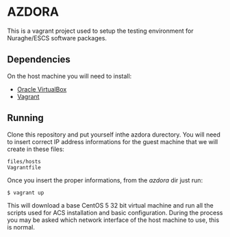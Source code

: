 # AZDORA

This is a vagrant project used to setup the testing environment for Nuraghe/ESCS software packages. 

## Dependencies

On the host machine you will need to install:

  * [Oracle VirtualBox](https://www.virtualbox.org/)
  * [Vagrant](https://www.vagrantup.com/)

## Running

Clone this repository and put yourself inthe azdora durectory. 
You will need to insert correct IP address informations for the guest machine that we will create in these files: 
 
```
files/hosts
Vagrantfile
```

Once you insert the proper informations, from the *azdora* dir just run:

```bash
$ vagrant up 
```

This will download a base CentOS 5 32 bit virtual machine and run all the scripts used for ACS installation and basic configuration.
During the process you may be asked which network interface of the host machine to use, this is normal.


